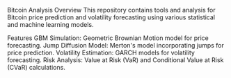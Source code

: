 Bitcoin Analysis
Overview
This repository contains tools and analysis for Bitcoin price prediction and volatility forecasting using various statistical and machine learning models.

Features
GBM Simulation: Geometric Brownian Motion model for price forecasting.
Jump Diffusion Model: Merton's model incorporating jumps for price prediction.
Volatility Estimation: GARCH models for volatility forecasting.
Risk Analysis: Value at Risk (VaR) and Conditional Value at Risk (CVaR) calculations.
